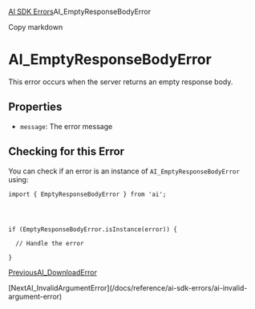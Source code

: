 [AI SDK Errors](/docs/reference/ai-sdk-errors)AI_EmptyResponseBodyError

Copy markdown

# AI_EmptyResponseBodyError

This error occurs when the server returns an empty response body.

## Properties

  * `message`: The error message

## Checking for this Error

You can check if an error is an instance of `AI_EmptyResponseBodyError` using:

    
    
    import { EmptyResponseBodyError } from 'ai';
    
    
    
    
    if (EmptyResponseBodyError.isInstance(error)) {
    
      // Handle the error
    
    }

[PreviousAI_DownloadError](/docs/reference/ai-sdk-errors/ai-download-error)

[NextAI_InvalidArgumentError](/docs/reference/ai-sdk-errors/ai-invalid-
argument-error)

